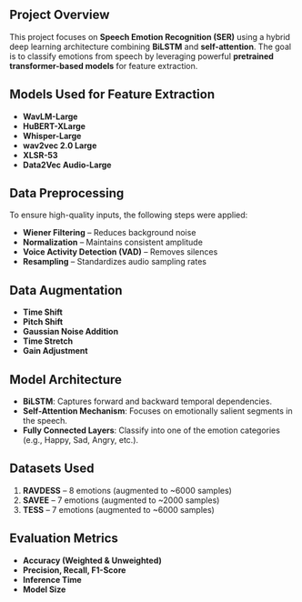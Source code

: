 ## Project Overview
This project focuses on **Speech Emotion Recognition (SER)** using a hybrid deep learning architecture combining **BiLSTM** and **self-attention**. The goal is to classify emotions from speech by leveraging powerful **pretrained transformer-based models** for feature extraction.
## Models Used for Feature Extraction

* **WavLM-Large**
* **HuBERT-XLarge**
* **Whisper-Large**
* **wav2vec 2.0 Large**
* **XLSR-53**
* **Data2Vec Audio-Large**

## Data Preprocessing
To ensure high-quality inputs, the following steps were applied:
* **Wiener Filtering** – Reduces background noise
* **Normalization** – Maintains consistent amplitude
* **Voice Activity Detection (VAD)** – Removes silences
* **Resampling** – Standardizes audio sampling rates
## Data Augmentation

* **Time Shift**
* **Pitch Shift**
* **Gaussian Noise Addition**
* **Time Stretch**
* **Gain Adjustment**

## Model Architecture
* **BiLSTM**: Captures forward and backward temporal dependencies.
* **Self-Attention Mechanism**: Focuses on emotionally salient segments in the speech.
* **Fully Connected Layers**: Classify into one of the emotion categories (e.g., Happy, Sad, Angry, etc.).
## Datasets Used
1. **RAVDESS** – 8 emotions (augmented to \~6000 samples)
2. **SAVEE** – 7 emotions (augmented to \~2000 samples)
3. **TESS** – 7 emotions (augmented to \~6000 samples)
## Evaluation Metrics
* **Accuracy (Weighted & Unweighted)**
* **Precision, Recall, F1-Score**
* **Inference Time**
* **Model Size**
